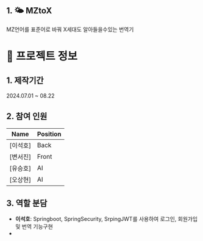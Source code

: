 ## 1. 🌤️ MZtoX
  
  MZ언어를 표준어로 바꿔 X세대도 알아들을수있는 번역기

>
>

  # 📃 프로젝트 정보

## 1. 제작기간
 2024.07.01 ~ 08.22

## 2. 참여 인원
| Name | Position |
|------|----------|
| [이석호]| Back |
| [변서진]| Front |
| [유승호]| AI |
| [오상현]| AI |

## 3. 역할 분담
- **이석호**: Springboot, SpringSecurity, SrpingJWT를 사용하여 로그인, 회원가입 및 번역 기능구현
- 
